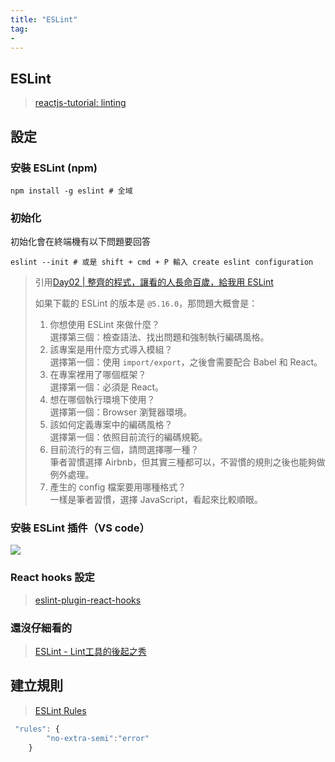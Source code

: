 ```yaml
---
title: "ESLint"
tag: 
- 
---
```

## ESLint
> [reactjs-tutorial: linting](https://code.visualstudio.com/docs/nodejs/reactjs-tutorial#_linting)
## 設定
### 安裝 ESLint (npm)
```shell
npm install -g eslint # 全域
```
### 初始化
初始化會在終端機有以下問題要回答
```shell
eslint --init # 或是 shift + cmd + P 輸入 create eslint configuration
```
>引用[Day02 | 整齊的程式，讓看的人長命百歲，給我用 ESLint](https://ithelp.ithome.com.tw/articles/10215259)
>
>如果下載的 ESLint 的版本是 `@5.16.0`，那問題大概會是：
>1.  你想使用 ESLint 來做什麼？  
>    選擇第三個：檢查語法、找出問題和強制執行編碼風格。
>2.  該專案是用什麼方式導入模組？  
>    選擇第一個：使用 `import/export`，之後會需要配合 Babel 和 React。
>3.  在專案裡用了哪個框架？  
>    選擇第一個：必須是 React。
>4.  想在哪個執行環境下使用？  
>    選擇第一個：Browser 瀏覽器環境。
>5.  該如何定義專案中的編碼風格？  
>    選擇第一個：依照目前流行的編碼規範。
>6.  目前流行的有三個，請問選擇哪一種？  
>    筆者習慣選擇 Airbnb，但其實三種都可以，不習慣的規則之後也能夠做例外處理。
>7.  產生的 config 檔案要用哪種格式？  
>    一樣是筆者習慣，選擇 JavaScript，看起來比較順眼。
		
### 安裝 ESLint 插件（VS code）
![](https://code.visualstudio.com/assets/docs/nodejs/reactjs/eslint-extension.png)

### React hooks 設定
>[eslint-plugin-react-hooks](React/Hook/eslint-plugin-react-hooks.md)


### 還沒仔細看的
>[ESLint - Lint工具的後起之秀](https://eyesofkids.gitbooks.io/react-basic-zh-tw/content/day03_eslint/)


## 建立規則
>[ESLint Rules](https://eslint.org/docs/rules/)
```js
 "rules": {
        "no-extra-semi":"error"
    }
```

